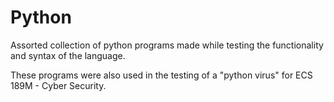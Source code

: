 # Python
Assorted collection of python programs made while testing the functionality and syntax of the language.  

These programs were also used in the testing of a "python virus" for ECS 189M - Cyber Security.
